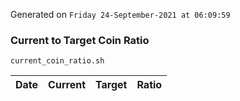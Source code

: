 Generated on `Friday 24-September-2021 at 06:09:59`

### Current to Target Coin Ratio
`current_coin_ratio.sh`

Date|Current|Target|Ratio
---|---|---|---
